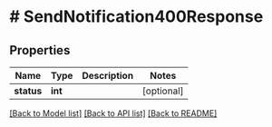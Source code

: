 # # SendNotification400Response

## Properties

Name | Type | Description | Notes
------------ | ------------- | ------------- | -------------
**status** | **int** |  | [optional]

[[Back to Model list]](../../README.md#models) [[Back to API list]](../../README.md#endpoints) [[Back to README]](../../README.md)
